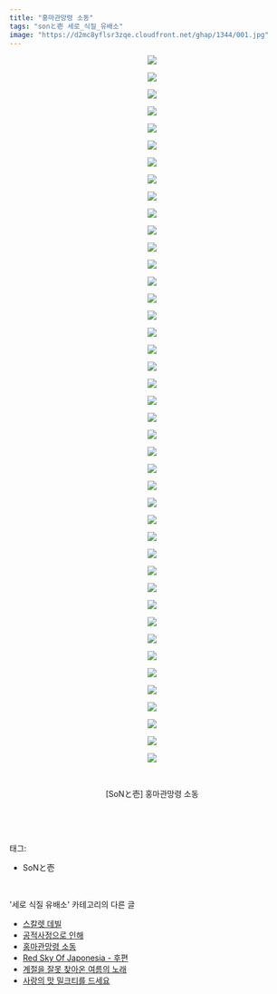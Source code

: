 ```yaml
---
title: "홍마관망령 소동"
tags: "sonと壱 세로_식질_유배소"
image: "https://d2mc8yflsr3zqe.cloudfront.net/ghap/1344/001.jpg"
---
```

<div class="article">
<p style="text-align: center; clear: none; float: none;"><img src="{{ site.imgserver2 }}/ghap/1344/001.jpg"/></p>
<p style="text-align: center; clear: none; float: none;"><img src="{{ site.imgserver2 }}/ghap/1344/002.jpg"/></p>
<p style="text-align: center; clear: none; float: none;"><img src="{{ site.imgserver2 }}/ghap/1344/003.jpg"/></p>
<p style="text-align: center; clear: none; float: none;"><img src="{{ site.imgserver2 }}/ghap/1344/004.jpg"/></p>
<p style="text-align: center; clear: none; float: none;"><img src="{{ site.imgserver2 }}/ghap/1344/005.jpg"/></p>
<p style="text-align: center; clear: none; float: none;"><img src="{{ site.imgserver2 }}/ghap/1344/006.jpg"/></p>
<p style="text-align: center; clear: none; float: none;"><img src="{{ site.imgserver2 }}/ghap/1344/007.jpg"/></p>
<p style="text-align: center; clear: none; float: none;"><img src="{{ site.imgserver2 }}/ghap/1344/008.jpg"/></p>
<p style="text-align: center; clear: none; float: none;"><img src="{{ site.imgserver2 }}/ghap/1344/009.jpg"/></p>
<p style="text-align: center; clear: none; float: none;"><img src="{{ site.imgserver2 }}/ghap/1344/010.jpg"/></p>
<p style="text-align: center; clear: none; float: none;"><img src="{{ site.imgserver2 }}/ghap/1344/011.jpg"/></p>
<p style="text-align: center; clear: none; float: none;"><img src="{{ site.imgserver2 }}/ghap/1344/012.jpg"/></p>
<p style="text-align: center; clear: none; float: none;"><img src="{{ site.imgserver2 }}/ghap/1344/013.jpg"/></p>
<p style="text-align: center; clear: none; float: none;"><img src="{{ site.imgserver2 }}/ghap/1344/014.jpg"/></p>
<p style="text-align: center; clear: none; float: none;"><img src="{{ site.imgserver2 }}/ghap/1344/015.jpg"/></p>
<p style="text-align: center; clear: none; float: none;"><img src="{{ site.imgserver2 }}/ghap/1344/016.jpg"/></p>
<p style="text-align: center; clear: none; float: none;"><img src="{{ site.imgserver2 }}/ghap/1344/017.jpg"/></p>
<p style="text-align: center; clear: none; float: none;"><img src="{{ site.imgserver2 }}/ghap/1344/018.jpg"/></p>
<p style="text-align: center; clear: none; float: none;"><img src="{{ site.imgserver2 }}/ghap/1344/019.jpg"/></p>
<p style="text-align: center; clear: none; float: none;"><img src="{{ site.imgserver2 }}/ghap/1344/020.jpg"/></p>
<p style="text-align: center; clear: none; float: none;"><img src="{{ site.imgserver2 }}/ghap/1344/021.jpg"/></p>
<p style="text-align: center; clear: none; float: none;"><img src="{{ site.imgserver2 }}/ghap/1344/022.jpg"/></p>
<p style="text-align: center; clear: none; float: none;"><img src="{{ site.imgserver2 }}/ghap/1344/023.jpg"/></p>
<p style="text-align: center; clear: none; float: none;"><img src="{{ site.imgserver2 }}/ghap/1344/024.jpg"/></p>
<p style="text-align: center; clear: none; float: none;"><img src="{{ site.imgserver2 }}/ghap/1344/025.jpg"/></p>
<p style="text-align: center; clear: none; float: none;"><img src="{{ site.imgserver2 }}/ghap/1344/026.jpg"/></p>
<p style="text-align: center; clear: none; float: none;"><img src="{{ site.imgserver2 }}/ghap/1344/027.jpg"/></p>
<p style="text-align: center; clear: none; float: none;"><img src="{{ site.imgserver2 }}/ghap/1344/028.jpg"/></p>
<p style="text-align: center; clear: none; float: none;"><img src="{{ site.imgserver2 }}/ghap/1344/029.jpg"/></p>
<p style="text-align: center; clear: none; float: none;"><img src="{{ site.imgserver2 }}/ghap/1344/030.jpg"/></p>
<p style="text-align: center; clear: none; float: none;"><img src="{{ site.imgserver2 }}/ghap/1344/031.jpg"/></p>
<p style="text-align: center; clear: none; float: none;"><img src="{{ site.imgserver2 }}/ghap/1344/032.jpg"/></p>
<p style="text-align: center; clear: none; float: none;"><img src="{{ site.imgserver2 }}/ghap/1344/033.jpg"/></p>
<p style="text-align: center; clear: none; float: none;"><img src="{{ site.imgserver2 }}/ghap/1344/034.jpg"/></p>
<p style="text-align: center; clear: none; float: none;"><img src="{{ site.imgserver2 }}/ghap/1344/035.jpg"/></p>
<p style="text-align: center; clear: none; float: none;"><img src="{{ site.imgserver2 }}/ghap/1344/036.jpg"/></p>
<p style="text-align: center; clear: none; float: none;"><img src="{{ site.imgserver2 }}/ghap/1344/037.jpg"/></p>
<p style="text-align: center; clear: none; float: none;"><img src="{{ site.imgserver2 }}/ghap/1344/038.jpg"/></p>
<p style="text-align: center; clear: none; float: none;"><img src="{{ site.imgserver2 }}/ghap/1344/039.jpg"/></p>
<p style="text-align: center; clear: none; float: none;"><img src="{{ site.imgserver2 }}/ghap/1344/040.jpg"/></p>
<p style="text-align: center; clear: none; float: none;"><img src="{{ site.imgserver2 }}/ghap/1344/041.jpg"/></p>
<p style="text-align: center; clear: none; float: none;"><img src="{{ site.imgserver2 }}/ghap/1344/042.jpg"/></p>
<p style="text-align: center; clear: none; float: none;"><br/></p>
<p style="text-align: center; clear: none; float: none;">[SoNと壱] 홍마관망령 소동</p>
<p><br/></p>
</div><br/>
<div class="tagTrail">
<p>태그: </p>
<ul>
<li>SoNと壱</li>
</ul>
</div><br/>
<div class="another">
<p>'세로 식질 유배소' 카테고리의 다른 글</p>
<ul>
<li><a href="/ghap_1399">스칼렛 데빌</a></li>
<li><a href="/ghap_1381">공적사정으로 인해</a></li>
<li><a href="/ghap_1344">홍마관망령 소동</a></li>
<li><a href="/ghap_1293">Red Sky Of Japonesia - 후편</a></li>
<li><a href="/ghap_1226">계절을 잘못 찾아온 여름의 노래</a></li>
<li><a href="/ghap_1184">사랑의 맛 밀크티를 드세요</a></li>
</ul>
</div><br/>
<div class="cb_module cb_fluid">
<div class="cb_wrt cb_profile">
</div><!-- commentList close -->
</div><br/>

